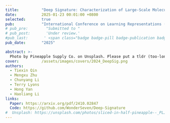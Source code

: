 ```yaml
---
title:          "Deep Signature: Characterization of Large-Scale Molecular Dynamics"
date:           2025-01-23 00:01:00 +0800
selected:       true
pub:            "International Conference on Learning Representations (ICLR)"
# pub_pre:        "Submitted to "
# pub_post:       'Under review.'
#pub_last:       ' <span class="badge badge-pill badge-publication badge-success">Spotlight</span>'
pub_date:       "2025"

abstract: >-
  Photo by Pineapple Supply Co. on Unsplash. Please put a tldr (too-long-didnt-read, 1~2 sentences) of your publication here. It is not recommended to put the actual abstract here because it is usually too long to fit in. $\LaTeX$ is supported. $a=b+c$.
cover:          /assets/images/covers/2024_DeepSig.png
authors:
  - Tiexin Qin
  - Mengxu Zhu
  - Chunyang Li
  - Terry Lyons
  - Hong Yan
  - Haoliang Li
links:
  Paper: https://arxiv.org/pdf/2410.02847
  Code: https://github.com/WonderSeven/Deep-Signature
#  Unsplash: https://unsplash.com/photos/sliced-in-half-pineapple--_PLJZmHZzk
---
```

